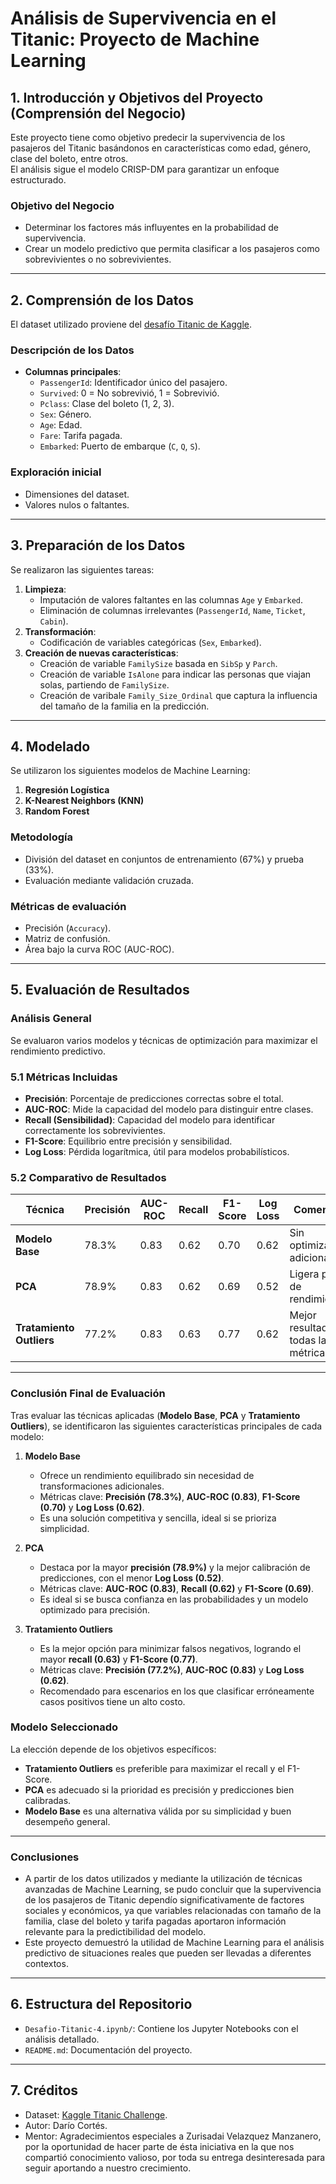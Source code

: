 # **Análisis de Supervivencia en el Titanic: Proyecto de Machine Learning**

## **1. Introducción y Objetivos del Proyecto (Comprensión del Negocio)**  
Este proyecto tiene como objetivo predecir la supervivencia de los pasajeros del Titanic basándonos en características como edad, género, clase del boleto, entre otros.  
El análisis sigue el modelo CRISP-DM para garantizar un enfoque estructurado.  

### **Objetivo del Negocio**  
- Determinar los factores más influyentes en la probabilidad de supervivencia.  
- Crear un modelo predictivo que permita clasificar a los pasajeros como sobrevivientes o no sobrevivientes.  

---

## **2. Comprensión de los Datos**  
El dataset utilizado proviene del [desafío Titanic de Kaggle](https://www.kaggle.com/c/titanic).  

### **Descripción de los Datos**  
- **Columnas principales**:  
  - `PassengerId`: Identificador único del pasajero.  
  - `Survived`: 0 = No sobrevivió, 1 = Sobrevivió.  
  - `Pclass`: Clase del boleto (1, 2, 3).  
  - `Sex`: Género.  
  - `Age`: Edad.  
  - `Fare`: Tarifa pagada.  
  - `Embarked`: Puerto de embarque (`C`, `Q`, `S`).  

### **Exploración inicial**  
- Dimensiones del dataset.  
- Valores nulos o faltantes.  

---

## **3. Preparación de los Datos**  
Se realizaron las siguientes tareas:  
1. **Limpieza**:  
   - Imputación de valores faltantes en las columnas `Age` y `Embarked`.  
   - Eliminación de columnas irrelevantes (`PassengerId`, `Name`, `Ticket`, `Cabin`).  
2. **Transformación**:  
   - Codificación de variables categóricas (`Sex`, `Embarked`).      
3. **Creación de nuevas características**:  
   - Creación de variable `FamilySize` basada en `SibSp` y `Parch`.
   - Creación de variable `IsAlone` para indicar las personas que viajan solas, partiendo de `FamilySize`.
   - Creación de varibale `Family_Size_Ordinal` que captura la influencia del tamaño de la familia en la predicción. 

---

## **4. Modelado**  
Se utilizaron los siguientes modelos de Machine Learning:  
1. **Regresión Logística**  
2. **K-Nearest Neighbors (KNN)**  
3. **Random Forest**    

### **Metodología**  
- División del dataset en conjuntos de entrenamiento (67%) y prueba (33%).  
- Evaluación mediante validación cruzada.  

### **Métricas de evaluación**  
- Precisión (`Accuracy`).  
- Matriz de confusión.  
- Área bajo la curva ROC (AUC-ROC).  

---

## **5. Evaluación de Resultados**

### **Análisis General**  
Se evaluaron varios modelos y técnicas de optimización para maximizar el rendimiento predictivo.  

### **5.1 Métricas Incluidas**  
- **Precisión**: Porcentaje de predicciones correctas sobre el total.  
- **AUC-ROC**: Mide la capacidad del modelo para distinguir entre clases.  
- **Recall (Sensibilidad)**: Capacidad del modelo para identificar correctamente los sobrevivientes.  
- **F1-Score**: Equilibrio entre precisión y sensibilidad.  
- **Log Loss**: Pérdida logarítmica, útil para modelos probabilísticos. 

### **5.2 Comparativo de Resultados**  

| Técnica                  | Precisión | AUC-ROC | Recall | F1-Score | Log Loss | Comentarios                                   |  
|--------------------------|-----------|---------|--------|----------|----------|---------------------------------------------|  
| **Modelo Base**          | 78.3%     | 0.83    | 0.62   | 0.70     | 0.62     | Sin optimizaciones adicionales.             |  
| **PCA**                  | 78.9%     | 0.83    | 0.62   | 0.69     | 0.52     | Ligera pérdida de rendimiento.              |  
| **Tratamiento Outliers** | 77.2%     | 0.83    | 0.63   | 0.77     | 0.62     | Mejor resultado en todas las métricas.      |  

---

### **Conclusión Final de Evaluación**  
Tras evaluar las técnicas aplicadas (**Modelo Base**, **PCA** y **Tratamiento Outliers**), se identificaron las siguientes características principales de cada modelo:

1. **Modelo Base**  
   - Ofrece un rendimiento equilibrado sin necesidad de transformaciones adicionales.  
   - Métricas clave: **Precisión (78.3%)**, **AUC-ROC (0.83)**, **F1-Score (0.70)** y **Log Loss (0.62)**.  
   - Es una solución competitiva y sencilla, ideal si se prioriza simplicidad.

2. **PCA**  
   - Destaca por la mayor **precisión (78.9%)** y la mejor calibración de predicciones, con el menor **Log Loss (0.52)**.  
   - Métricas clave: **AUC-ROC (0.83)**, **Recall (0.62)** y **F1-Score (0.69)**.  
   - Es ideal si se busca confianza en las probabilidades y un modelo optimizado para precisión.

3. **Tratamiento Outliers**  
   - Es la mejor opción para minimizar falsos negativos, logrando el mayor **recall (0.63)** y **F1-Score (0.77)**.  
   - Métricas clave: **Precisión (77.2%)**, **AUC-ROC (0.83)** y **Log Loss (0.62)**.  
   - Recomendado para escenarios en los que clasificar erróneamente casos positivos tiene un alto costo.

### Modelo Seleccionado
La elección depende de los objetivos específicos:  
- **Tratamiento Outliers** es preferible para maximizar el recall y el F1-Score.  
- **PCA** es adecuado si la prioridad es precisión y predicciones bien calibradas.  
- **Modelo Base** es una alternativa válida por su simplicidad y buen desempeño general.
  
---

### **Conclusiones**  
- A partir de los datos utilizados y mediante la utilización de técnicas avanzadas de Machine Learning, se pudo concluir que la supervivencia de los pasajeros de Titanic dependío significativamente de factores sociales y económicos, ya que variables relacionadas con tamaño de la familia, clase del boleto y tarifa pagadas aportaron información relevante para la predictibilidad del modelo.  
- Este proyecto demuestró la utilidad de Machine Learning para el análisis predictivo de situaciones reales que pueden ser llevadas a diferentes contextos.  

---

## **6. Estructura del Repositorio**  
- `Desafio-Titanic-4.ipynb/`: Contiene los Jupyter Notebooks con el análisis detallado.  
- `README.md`: Documentación del proyecto.  

---

## **7. Créditos**  
- Dataset: [Kaggle Titanic Challenge](https://www.kaggle.com/c/titanic).  
- Autor: Darío Cortés.  
- Mentor: Agradecimientos especiales a Zurisadai Velazquez Manzanero, por la oportunidad de hacer parte de ésta iniciativa en la que nos compartió conocimiento valioso, por toda su entrega desinteresada para seguir aportando a nuestro crecimiento.

